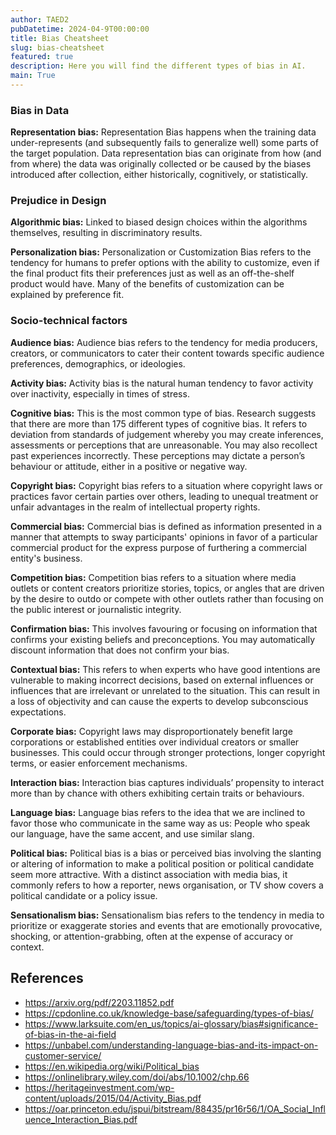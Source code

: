 ```yaml
---
author: TAED2
pubDatetime: 2024-04-9T00:00:00
title: Bias Cheatsheet
slug: bias-cheatsheet
featured: true
description: Here you will find the different types of bias in AI.
main: True
---
```


### Bias in Data

**Representation bias:** Representation Bias happens when the training data under-represents (and subsequently fails to generalize well) some parts of the target population. Data representation bias can originate from how (and from where) the data was originally collected or be caused by the biases introduced after collection, either historically, cognitively, or statistically.

### Prejudice in Design

**Algorithmic bias:** Linked to biased design choices within the algorithms themselves, resulting in discriminatory results.

**Personalization bias:** Personalization or Customization Bias refers to the tendency for humans to prefer options with the ability to customize, even if the final product fits their preferences just as well as an off-the-shelf product would have. Many of the benefits of customization can be explained by preference fit.

### Socio-technical factors

**Audience bias:** Audience bias refers to the tendency for media producers, creators, or communicators to cater their content towards specific audience preferences, demographics, or ideologies.

**Activity bias:** Activity bias is the natural human tendency to favor activity over inactivity, especially in times of stress.

**Cognitive bias:** This is the most common type of bias. Research suggests that there are more than 175 different types of cognitive bias. It refers to deviation from standards of judgement whereby you may create inferences, assessments or perceptions that are unreasonable. You may also recollect past experiences incorrectly. These perceptions may dictate a person’s behaviour or attitude, either in a positive or negative way.

**Copyright bias:** Copyright bias refers to a situation where copyright laws or practices favor certain parties over others, leading to unequal treatment or unfair advantages in the realm of intellectual property rights.

**Commercial bias:** Commercial bias is defined as information presented in a manner that attempts to sway participants' opinions in favor of a particular commercial product for the express purpose of furthering a commercial entity's business.

**Competition bias:** Competition bias refers to a situation where media outlets or content creators prioritize stories, topics, or angles that are driven by the desire to outdo or compete with other outlets rather than focusing on the public interest or journalistic integrity.

**Confirmation bias:** This involves favouring or focusing on information that confirms your existing beliefs and preconceptions. You may automatically discount information that does not confirm your bias.

**Contextual bias:** This refers to when experts who have good intentions are vulnerable to making incorrect decisions, based on external influences or influences that are irrelevant or unrelated to the situation. This can result in a loss of objectivity and can cause the experts to develop subconscious expectations.

**Corporate bias:** Copyright laws may disproportionately benefit large corporations or established entities over individual creators or smaller businesses. This could occur through stronger protections, longer copyright terms, or easier enforcement mechanisms.

**Interaction bias:** Interaction bias captures individuals’ propensity to interact more than by chance with others exhibiting certain traits or behaviours.

**Language bias:** Language bias refers to the idea that we are inclined to favor those who communicate in the same way as us: People who speak our language, have the same accent, and use similar slang.

**Political bias:** Political bias is a bias or perceived bias involving the slanting or altering of information to make a political position or political candidate seem more attractive. With a distinct association with media bias, it commonly refers to how a reporter, news organisation, or TV show covers a political candidate or a policy issue.

**Sensationalism bias:** Sensationalism bias refers to the tendency in media to prioritize or exaggerate stories and events that are emotionally provocative, shocking, or attention-grabbing, often at the expense of accuracy or context.

## References

- https://arxiv.org/pdf/2203.11852.pdf
- https://cpdonline.co.uk/knowledge-base/safeguarding/types-of-bias/
- https://www.larksuite.com/en_us/topics/ai-glossary/bias#significance-of-bias-in-the-ai-field
- https://unbabel.com/understanding-language-bias-and-its-impact-on-customer-service/
- https://en.wikipedia.org/wiki/Political_bias
- https://onlinelibrary.wiley.com/doi/abs/10.1002/chp.66
- https://heritageinvestment.com/wp-content/uploads/2015/04/Activity_Bias.pdf
- https://oar.princeton.edu/jspui/bitstream/88435/pr16r56/1/OA_Social_Influence_Interaction_Bias.pdf
